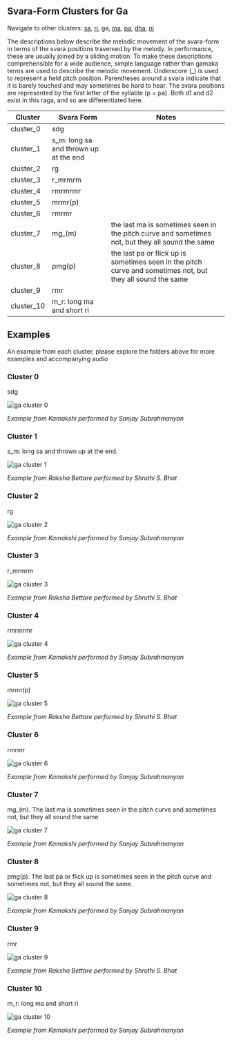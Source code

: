 ## Svara-Form Clusters for Ga

Navigate to other clusters: [sa](../sa), [ri](../ri), ga, [ma](../ma), [pa](../pa), [dha](../dha), [ni](../ni)

The descriptions below describe the melodic movement of the svara-form in terms of the svara positions traversed by the melody. In performance, these are usually joined by a sliding motion. To make these descriptions comprehensible for a wide audience, simple language rather than gamaka terms are used to describe the melodic movement. Underscore (_) is used to represent a held pitch position. Parentheses around a svara indicate that it is barely touched and may sometimes be hard to hear. The svara positions are represented by the first letter of the syllable (p = pa). Both d1 and d2 exist in this raga, and so are differentiated here. 

| **Cluster** | **Svara Form**                        | **Notes**                                                                                                   |
|-------------|---------------------------------------|-------------------------------------------------------------------------------------------------------------|
| cluster_0   | sdg                                   |                                                                                                             |
| cluster_1   | s_m: long sa and thrown up at the end |                                                                                                             |
| cluster_2   | rg                                    |                                                                                                             |
| cluster_3   | r_mrmrm                               |                                                                                                             |
| cluster_4   | rmrmrmr                               |                                                                                                             |
| cluster_5   | mrmr(p)                               |                                                                                                             |
| cluster_6   | rmrmr                                 |                                                                                                             |
| cluster_7   | mg_(m)                                | the last ma is sometimes seen in the pitch curve and sometimes not, but they all sound the same             |
| cluster_8   | pmg(p)                                | the last pa or flick up is sometimes seen in the pitch curve and sometimes not, but they all sound the same |
| cluster_9   | rmr                                   |                                                                                                             |
| cluster_10  | m_r: long ma and short ri             |                                                                                                             |

## Examples

An example from each cluster, please explore the folders above for more examples and accompanying audio

### Cluster 0

sdg

<div align="left">
  <img src="cluster_0/kamakshi_1419.png" alt="ga cluster 0" />
  <p><em>Example from Kamakshi performed by Sanjay Subrahmanyan</em></p>
</div>

### Cluster 1

s_m: long sa and thrown up at the end.

<div align="left">
  <img src="cluster_1/raksha_bettare_133.png" alt="ga cluster 1" />
  <p><em>Example from Raksha Bettare performed by Shruthi S. Bhat</em></p>
</div>

### Cluster 2

rg

<div align="left">
  <img src="cluster_2/kamakshi_529.png" alt="ga cluster 2" />
  <p><em>Example from Kamakshi performed by Sanjay Subrahmanyan</em></p>
</div>

### Cluster 3

r_mrmrm

<div align="left">
  <img src="cluster_3/raksha_bettare_543.png" alt="ga cluster 3" />
  <p><em>Example from Raksha Bettare performed by Shruthi S. Bhat</em></p>
</div>

### Cluster 4

rmrmrmr

<div align="left">
  <img src="cluster_4/kamakshi_951.png" alt="ga cluster 4" />
  <p><em>Example from Kamakshi performed by Sanjay Subrahmanyan</em></p>
</div>

### Cluster 5

mrmr(p)	

<div align="left">
  <img src="cluster_5/raksha_bettare_359.png" alt="ga cluster 5" />
  <p><em>Example from Raksha Bettare performed by Shruthi S. Bhat</em></p>
</div>


### Cluster 6

rmrmr

<div align="left">
  <img src="cluster_6/kamakshi_247.png" alt="ga cluster 6" />
  <p><em>Example from Kamakshi performed by Sanjay Subrahmanyan</em></p>
</div>

### Cluster 7

mg_(m). The last ma is sometimes seen in the pitch curve and sometimes not, but they all sound the same

<div align="left">
  <img src="cluster_7/kamakshi_1021.png" alt="ga cluster 7" />
  <p><em>Example from Kamakshi performed by Sanjay Subrahmanyan</em></p>
</div>

### Cluster 8

pmg(p). The last pa or flick up is sometimes seen in the pitch curve and sometimes not, but they all sound the same.

<div align="left">
  <img src="cluster_8/kamakshi_1105.png" alt="ga cluster 8" />
  <p><em>Example from Kamakshi performed by Sanjay Subrahmanyan</em></p>
</div>


### Cluster 9

rmr

<div align="left">
  <img src="cluster_9/raksha_bettare_58.png" alt="ga cluster 9" />
  <p><em>Example from Raksha Bettare performed by Shruthi S. Bhat</em></p>
</div>


### Cluster 10

m_r: long ma and short ri	

<div align="left">
  <img src="cluster_10/kamakshi_1324.png" alt="ga cluster 10" />
  <p><em>Example from Kamakshi performed by Sanjay Subrahmanyan</em></p>
</div>



